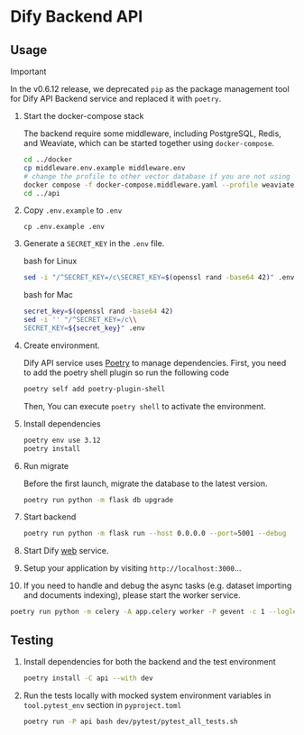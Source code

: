 # Dify Backend API

## Usage

> [!IMPORTANT]
> In the v0.6.12 release, we deprecated `pip` as the package management tool for Dify API Backend service and replaced it with `poetry`.

1. Start the docker-compose stack

   The backend require some middleware, including PostgreSQL, Redis, and Weaviate, which can be started together using `docker-compose`.

   ```bash
   cd ../docker
   cp middleware.env.example middleware.env
   # change the profile to other vector database if you are not using weaviate
   docker compose -f docker-compose.middleware.yaml --profile weaviate -p dify up -d
   cd ../api
   ```

2. Copy `.env.example` to `.env`

   ```cli
   cp .env.example .env 
   ```
3. Generate a `SECRET_KEY` in the `.env` file.

   bash for Linux
   ```bash for Linux
   sed -i "/^SECRET_KEY=/c\SECRET_KEY=$(openssl rand -base64 42)" .env
   ```
   bash for Mac
   ```bash for Mac
   secret_key=$(openssl rand -base64 42)
   sed -i '' "/^SECRET_KEY=/c\\
   SECRET_KEY=${secret_key}" .env
   ```

4. Create environment.

   Dify API service uses [Poetry](https://python-poetry.org/docs/) to manage dependencies. First, you need to add the poetry shell plugin so run the following code

   ```bash
   poetry self add poetry-plugin-shell
   ```
   
   Then, You can execute `poetry shell` to activate the environment.

5. Install dependencies

   ```bash
   poetry env use 3.12
   poetry install
   ```

6. Run migrate

   Before the first launch, migrate the database to the latest version.

   ```bash
   poetry run python -m flask db upgrade
   ```

7. Start backend

   ```bash
   poetry run python -m flask run --host 0.0.0.0 --port=5001 --debug
   ```

8. Start Dify [web](../web) service.
9. Setup your application by visiting `http://localhost:3000`...
10. If you need to handle and debug the async tasks (e.g. dataset importing and documents indexing), please start the worker service.

   ```bash
   poetry run python -m celery -A app.celery worker -P gevent -c 1 --loglevel INFO -Q dataset,generation,mail,ops_trace,app_deletion
   ```

## Testing

1. Install dependencies for both the backend and the test environment

   ```bash
   poetry install -C api --with dev
   ```

2. Run the tests locally with mocked system environment variables in `tool.pytest_env` section in `pyproject.toml`

   ```bash
   poetry run -P api bash dev/pytest/pytest_all_tests.sh
   ```

